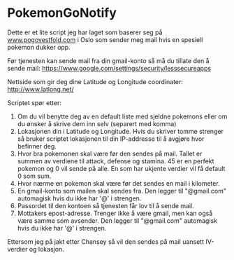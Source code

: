 # PokemonGoNotify

Dette er et lite script jeg har laget som baserer seg på www.pogovestfold.com i Oslo som sender meg mail hvis en spesiell pokemon dukker opp.

Før tjenesten kan sende mail fra din gmail-konto så må du tillate den å sende mail:
https://www.google.com/settings/security/lesssecureapps

Nettside som gir deg dine Latitude og Longitude coordinater:
http://www.latlong.net/

Scriptet spør etter:
1. Om du vil benytte deg av en default liste med sjeldne pokemons eller om du ønsker å skrive dem inn selv (separert med komma)
2. Lokasjonen din i Latitude og Longitude. Hvis du skriver tomme strenger så bruker scriptet lokasjonen til din IP-addresse til å avgjøre hvor befinner deg.
2. Hvor bra pokemonen skal være før den sendes på mail. Tallet er summen av verdiene til attack, defense og stamina. 45 er en perfekt pokemon og 0 vil sende på alle. En som har ukjente verdier vil få default 0 som sum.
3. Hvor nærme en pokemon skal være før det sendes en mail i kilometer.
4. En gmail-konto som mailen skal sendes fra. Den legger til "@gmail.com" automagisk hvis du ikke har '@' i strengen.
5. Passordet til den kontoen så tjenesten får lov til å sende mail. 
6. Mottakers epost-adresse. Trenger ikke å være gmail, men kan også være samme som avsender.  Den legger til "@gmail.com" automagisk hvis du ikke har '@' i strengen.

Ettersom jeg på jakt etter Chansey så vil den sendes på mail uansett IV-verdier og lokasjon.
